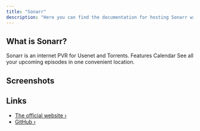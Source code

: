 ```yaml
---
title: "Sonarr"
description: "Here you can find the documentation for hosting Sonarr with Coolify."
---
```


<ZoomableImage src="/docs/images/services/sonarr.svg" />

## What is Sonarr?

Sonarr is an internet PVR for Usenet and Torrents. Features Calendar See all your upcoming episodes in one convenient location.

## Screenshots

<ZoomableImage src="/docs/images/services/sonarr.webp" />

## Links

- [The official website ›](https://sonarr.tv/)
- [GitHub ›](https://github.com/Sonarr/Sonarr)
